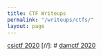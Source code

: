 ```yaml
---
title: CTF Writeups
permalink: "/writeups/ctfs/"
layout: page
---
```


[csictf 2020](/writeups/ctfs/csictf/)
[//]: # [damctf 2020](/writeups/ctfs/damctf/)
